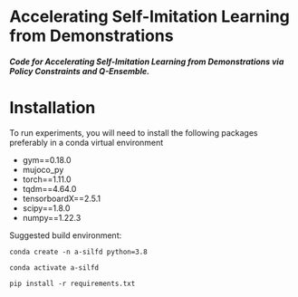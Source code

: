 # Accelerating Self-Imitation Learning from Demonstrations

##### Code for Accelerating Self-Imitation Learning from Demonstrations via Policy Constraints and Q-Ensemble.





# Installation

To run experiments, you will need to install the following packages preferably in a conda virtual environment

- gym==0.18.0
- mujoco_py
- torch==1.11.0
- tqdm==4.64.0
- tensorboardX==2.5.1
- scipy==1.8.0
- numpy==1.22.3

Suggested build environment:

`conda create -n a-silfd python=3.8`

`conda activate a-silfd`

`pip install -r requirements.txt`
